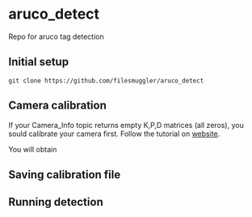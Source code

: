 # aruco_detect
Repo for aruco tag detection

## Initial setup 

```
git clone https://github.com/filesmuggler/aruco_detect

```

## Camera calibration

If your Camera_Info topic returns empty K,P,D matrices (all zeros), you sould calibrate your camera first. 
Follow the tutorial on [website](http://wiki.ros.org/camera_calibration/Tutorials/MonocularCalibration).

You will obtain


## Saving calibration file

## Running detection

